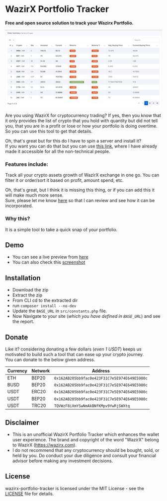 # WazirX Portfolio Tracker

**Free and open source solution to track your Wazirx Portfolio.**  

![wazirx rofit tracker thumbnail](screenshots/table-view.png "Sample Portfolio Overview")

Are you using WazirX for cryptocurrency trading? If yes, then you know that it only provides the list of crypto that you hold with quantity but did not tell you, that you are in a profit or lose or how your portfolio is doing overtime.  
So you can use this tool to get that details.

Oh, that's great but for this do I have to spin a server and install it?  
If you want you can do that but you can use [this link](https://www.webhat.in/wazirx-portfolio-tracker/), where I have already made it accessible for all the non-technical people.

### Features include:

Track all your crypto assets growth of WazirX exchange in one go. You can filter it or order/sort it based on profit, amount spend, etc.  

Oh, that's great, but I think it is missing this thing, or if you can add this it will make much more sense.  
Sure, please let me know [here](https://github.com/finallyRaunak/wazirx-portfolio-tracker/discussions/new?category=ideas) so that I can review and see how it can be incorporated.

### Why this?

It is a simple tool to take a quick snap of your portfolio.

## Demo

- You can see a live preview from [here](https://www.webhat.in/wazirx-portfolio-tracker/)
- You can also check this [screenshot](screenshots/full-page-view.png)

## Installation

- Download the zip
- Extract the zip
- From CLI cd to the extracted dir
- run `composer install --no-dev`
- Update the `BASE_URL` in `src/constants.php` file.
- Now Navigate to your site (_which you have defined in `BASE_URL`_) and see the report.

## Donate

Like it? considering donating a few dollars (_even 1 USDT_) keeps us motivated to build such a tool that can ease up your crypto journey.  
You can donate to the below given address.

| Currency | Network | Address                                      |
|----------|---------|----------------------------------------------|
| ETH      | BEP20   | `0x162AB205bb9fac0e423F31C7e5E974E649E5980c` |
| BUSD     | BEP20   | `0x162AB205bb9fac0e423F31C7e5E974E649E5980c` |
| USDT     | ERC20   | `0x162AB205bb9fac0e423F31C7e5E974E649E5980c` |
| USDT     | BEP20   | `0x162AB205bb9fac0e423F31C7e5E974E649E5980c` |
| USDT     | TRC20   | `TQVWzF8iXmYSwNmAkBNfKMpv9YwRjSWXtq`         |


## Disclaimer 

- This is an unofficial WazirX Portfolio Tracker which enhances the wallet user experience. The brand and copyright of the word "WazirX" belong to WazirX (https://wazirx.com).
- I do not recommend that any cryptocurrency should be bought, sold, or held by you. Do conduct your due diligence and consult your financial advisor before making any investment decisions.

## License

wazirx-portfolio-tracker is licensed under the MIT License - see the [LICENSE](LICENSE) file for details.